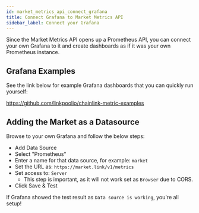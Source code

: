 ```yaml
---
id: market_metrics_api_connect_grafana
title: Connect Grafana to Market Metrics API
sidebar_label: Connect your Grafana
---
```


Since the Market Metrics API opens up a Prometheus API, you can connect your own Grafana to it and create dashboards as 
if it was your own Prometheus instance.

## Grafana Examples

See the link below for example Grafana dashboards that you can quickly run yourself:

https://github.com/linkpoolio/chainlink-metric-examples

## Adding the Market as a Datasource

Browse to your own Grafana and follow the below steps:

- Add Data Source
- Select "Prometheus"
- Enter a name for that data source, for example: `market`
- Set the URL as: `https://market.link/v1/metrics`
- Set access to: `Server`
    - This step is important, as it will not work set as `Browser` due to CORS.
- Click Save & Test

If Grafana showed the test result as `Data source is working`, you're all setup!
